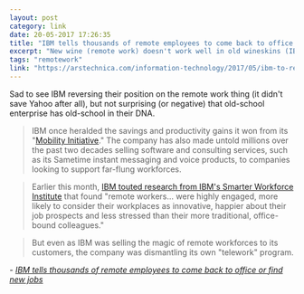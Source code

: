 ```yaml
---
layout: post
category: link
date: 20-05-2017 17:26:35
title: "IBM tells thousands of remote employees to come back to office or find new jobs "
excerpt: "New wine (remote work) doesn't work well in old wineskins (IBM)"
tags: "remotework"
link: "https://arstechnica.com/information-technology/2017/05/ibm-to-remote-workers-come-back-to-the-mothership-or-else/"
---
```

Sad to see IBM reversing their position on the remote work thing (it didn't save Yahoo after all), but not surprising (or negative) that old-school enterprise has old-school in their DNA. 

> IBM once heralded the savings and productivity gains it won from its "[Mobility Initiative](https://hbr.org/1998/05/the-alternative-workplace-changing-where-and-how-people-work)." The company has also made untold millions over the past two decades selling software and consulting services, such as its Sametime instant messaging and voice products, to companies looking to support far-flung workforces.

>Earlier this month, [IBM touted research from IBM's Smarter Workforce Institute](https://www.ibm.com/blogs/smarter-workforce/2017/05/making-telework-work-insights-siop-2017/) that found "remote workers... were highly engaged, more likely to consider their workplaces as innovative, happier about their job prospects and less stressed than their more traditional, office-bound colleagues."

>But even as IBM was selling the magic of remote workforces to its customers, the company was dismantling its own "telework" program.  

<cite>- [IBM tells thousands of remote employees to come back to office or find new jobs ](https://arstechnica.com/information-technology/2017/05/ibm-to-remote-workers-come-back-to-the-mothership-or-else/)</cite>